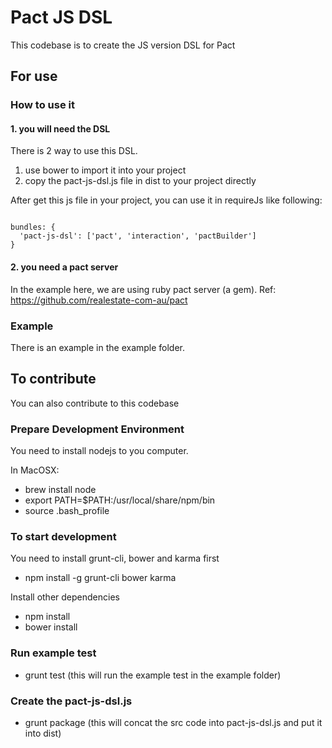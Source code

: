 Pact JS DSL
=========

This codebase is to create the JS version DSL for Pact

For use
-----
### How to use it

#### 1. you will need the DSL
There is 2 way to use this DSL.

1. use bower to import it into your project
2. copy the pact-js-dsl.js file in dist to your project directly

After get this js file in your project, you can use it in requireJs like following:

<pre><code>
bundles: {
  'pact-js-dsl': ['pact', 'interaction', 'pactBuilder']
}
</code></pre>

#### 2. you need a pact server

In the example here, we are using ruby pact server (a gem). 
Ref: https://github.com/realestate-com-au/pact 

### Example

There is an example in the example folder.  

To contribute
-----
You can also contribute to this codebase

### Prepare Development Environment

You need to install nodejs to you computer.

In MacOSX:

- brew install node
- export PATH=$PATH:/usr/local/share/npm/bin
- source .bash_profile

### To start development

You need to install grunt-cli, bower and karma first

- npm install -g grunt-cli bower karma

Install other dependencies

- npm install
- bower install

### Run example test

- grunt test (this will run the example test in the example folder)

### Create the pact-js-dsl.js

- grunt package (this will concat the src code into pact-js-dsl.js and put it into dist)
